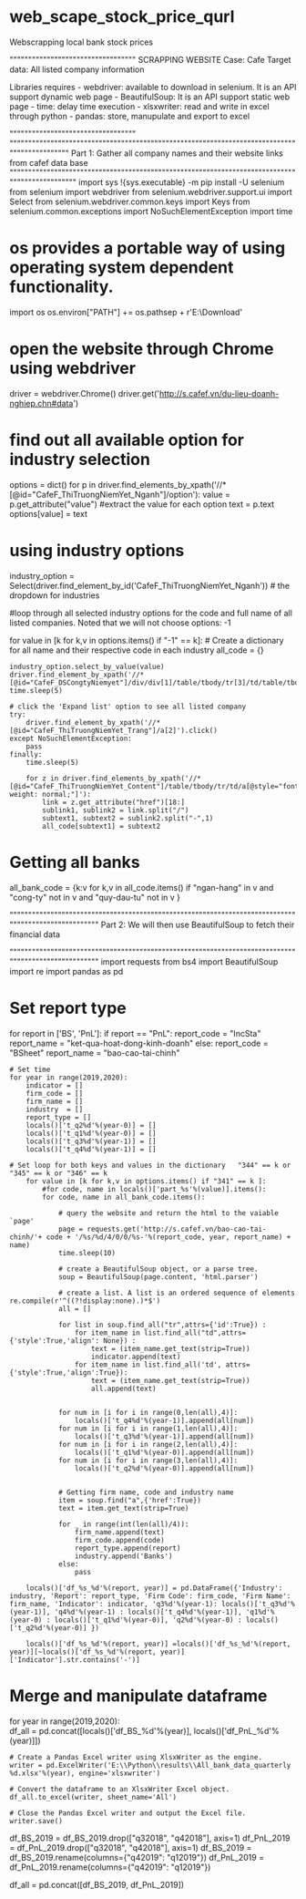 # web_scape_stock_price_qurl
Webscrapping local bank stock prices


""""""""""""""""""""""""""""""""""
SCRAPPING WEBSITE
Case: Cafe
Target data: All listed company information 


Libraries requires
    - webdriver: available to download in selenium. It is an API support dynamic web page
    - BeautifulSoup: It is an API support static web page
    - time: delay time execution
    - xlsxwriter: read and write in excel through python
    - pandas: store, manupulate and export to excel
    
""""""""""""""""""""""""""""""""""
"""""""""""""""""""""""""""""""""""""""""""""""""""""""""""""""""""""""""""""""""""""""""""""
    Part 1:
    Gather all company names and their website links from cafef data base
"""""""""""""""""""""""""""""""""""""""""""""""""""""""""""""""""""""""""""""""""""""""""""""""
import sys
!{sys.executable} -m pip install -U selenium
from selenium import webdriver
from selenium.webdriver.support.ui import Select
from selenium.webdriver.common.keys import Keys
from selenium.common.exceptions import NoSuchElementException
import time


# os provides a portable way of using operating system dependent functionality.
import os
os.environ["PATH"] += os.pathsep + r'E:\Download'

# open the website through Chrome using webdriver
driver = webdriver.Chrome()
driver.get('http://s.cafef.vn/du-lieu-doanh-nghiep.chn#data')

# find out all available option for industry selection
options = dict()
for p in driver.find_elements_by_xpath('//*[@id="CafeF_ThiTruongNiemYet_Nganh"]/option'):
    value = p.get_attribute("value")  #extract the value for each option
    text = p.text
    options[value] = text
    
# using industry options
industry_option = Select(driver.find_element_by_id('CafeF_ThiTruongNiemYet_Nganh'))   # the dropdown for industries

#loop through all selected industry options for the code and full name of all listed companies. Noted that we will not choose options: -1    

for value in [k for k,v in options.items() if "-1" == k]:
    # Create a dictionary for all name and their respective code in each industry
    all_code = {}
    
    industry_option.select_by_value(value)
    driver.find_element_by_xpath('//*[@id="CafeF_DSCongtyNiemyet"]/div/div[1]/table/tbody/tr[3]/td/table/tbody/tr[2]/td[3]/img').click()
    time.sleep(5)
    
    # click the 'Expand list' option to see all listed company 
    try:
        driver.find_element_by_xpath('//*[@id="CafeF_ThiTruongNiemYet_Trang"]/a[2]').click()  
    except NoSuchElementException:
        pass
    finally:
        time.sleep(5) 
    
        for z in driver.find_elements_by_xpath('//*[@id="CafeF_ThiTruongNiemYet_Content"]/table/tbody/tr/td/a[@style="font-weight: normal;"]'):
            link = z.get_attribute("href")[18:]
            sublink1, sublink2 = link.split("/")
            subtext1, subtext2 = sublink2.split("-",1)
            all_code[subtext1] = subtext2
            
# Getting all banks
all_bank_code = {k:v for k,v in all_code.items() if "ngan-hang" in v and "cong-ty" not in v and "quy-dau-tu" not in v }

"""""""""""""""""""""""""""""""""""""""""""""""""""""""""""""""""""""""""""""""""""""""""""""""""""""
    Part 2:
    We will then use BeautifulSoup to fetch their financial data

"""""""""""""""""""""""""""""""""""""""""""""""""""""""""""""""""""""""""""""""""""""""""""""""""""""
import requests
from bs4 import BeautifulSoup
import re
import pandas as pd

# Set report type

for report in ['BS', 'PnL']:
    if report == "PnL": 
        report_code = "IncSta"
        report_name = "ket-qua-hoat-dong-kinh-doanh"
    else:
        report_code = "BSheet"
        report_name = "bao-cao-tai-chinh"     
   
    # Set time       
    for year in range(2019,2020): 
        indicator = []
        firm_code = []
        firm_name = []
        industry  = []
        report_type = []
        locals()['t_q2%d'%(year-0)] = []
        locals()['t_q1%d'%(year-0)] = []
        locals()['t_q3%d'%(year-1)] = []
        locals()['t_q4%d'%(year-1)] = []
        
    # Set loop for both keys and values in the dictionary   "344" == k or "345" == k or "346" == k
        for value in [k for k,v in options.items() if "341" == k ]:
            #for code, name in locals()['part_%s'%(value)].items():
            for code, name in all_bank_code.items():
                
                # query the website and return the html to the vaiable `page'
                page = requests.get('http://s.cafef.vn/bao-cao-tai-chinh/'+ code + '/%s/%d/4/0/0/%s-'%(report_code, year, report_name) + name)  
                time.sleep(10)
                
                # create a BeautifulSoup object, or a parse tree.
                soup = BeautifulSoup(page.content, 'html.parser')
                   
                # create a list. A list is an ordered sequence of elements re.compile(r'^((?!display:none).)*$')
                all = []

                for list in soup.find_all("tr",attrs={'id':True}) :
                    for item_name in list.find_all("td",attrs={'style':True,'align': None}) :
                        text = (item_name.get_text(strip=True)) 
                        indicator.append(text)
                    for item_name in list.find_all('td', attrs={'style':True,'align':True}):
                        text = (item_name.get_text(strip=True)) 
                        all.append(text)
                        
               
                for num in [i for i in range(0,len(all),4)]:
                    locals()['t_q4%d'%(year-1)].append(all[num])       
                for num in [i for i in range(1,len(all),4)]:
                    locals()['t_q3%d'%(year-1)].append(all[num])  
                for num in [i for i in range(2,len(all),4)]:
                    locals()['t_q1%d'%(year-0)].append(all[num])  
                for num in [i for i in range(3,len(all),4)]:
                    locals()['t_q2%d'%(year-0)].append(all[num]) 
                    

                # Getting firm name, code and industry name 
                item = soup.find("a",{'href':True})
                text = item.get_text(strip=True)
            
                for _ in range(int(len(all)/4)):
                    firm_name.append(text)
                    firm_code.append(code)
                    report_type.append(report)
                    industry.append('Banks')
                else:
                    pass
        
        locals()['df_%s_%d'%(report, year)] = pd.DataFrame({'Industry': industry, 'Report': report_type, 'Firm Code': firm_code, 'Firm Name': firm_name, 'Indicator': indicator, 'q3%d'%(year-1): locals()['t_q3%d'%(year-1)], 'q4%d'%(year-1) : locals()['t_q4%d'%(year-1)], 'q1%d'%(year-0) : locals()['t_q1%d'%(year-0)], 'q2%d'%(year-0) : locals()['t_q2%d'%(year-0)] })
        
        locals()['df_%s_%d'%(report, year)] =locals()['df_%s_%d'%(report, year)][~locals()['df_%s_%d'%(report, year)]['Indicator'].str.contains('-')]
        
# Merge and manipulate dataframe 


for year in range(2019,2020):     
    df_all = pd.concat([locals()['df_BS_%d'%(year)], locals()['df_PnL_%d'%(year)]])

    # Create a Pandas Excel writer using XlsxWriter as the engine.
    writer = pd.ExcelWriter('E:\\Python\\results\\All_bank_data_quarterly %d.xlsx'%(year), engine='xlsxwriter')

    # Convert the dataframe to an XlsxWriter Excel object.
    df_all.to_excel(writer, sheet_name='All')

    # Close the Pandas Excel writer and output the Excel file.
    writer.save()

df_BS_2019 = df_BS_2019.drop(["q32018", "q42018"], axis=1)
df_PnL_2019 = df_PnL_2019.drop(["q32018", "q42018"], axis=1)
df_BS_2019 = df_BS_2019.rename(columns={"q42019": "q12019"})
df_PnL_2019  = df_PnL_2019.rename(columns={"q42019": "q12019"})

df_all = pd.concat([df_BS_2019, df_PnL_2019])    
    
    
    
    
    
    
